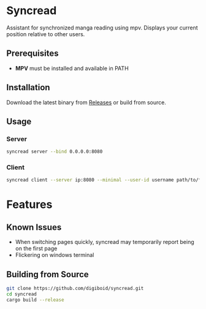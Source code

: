 # Syncread

Assistant for synchronized manga reading using mpv. Displays your current position relative to other users.

## Prerequisites
- **MPV** must be installed and available in PATH

## Installation
Download the latest binary from [Releases](https://github.com/digiboid/syncread/releases) or build from source.

## Usage
### Server
```bash
syncread server --bind 0.0.0.0:8080
```

### Client  
```bash
syncread client --server ip:8080 --minimal --user-id username path/to/folder
```

# Features

## Known Issues
- When switching pages quickly, syncread may temporarily report being on the first page
- Flickering on windows terminal

## Building from Source
```bash
git clone https://github.com/digiboid/syncread.git
cd syncread
cargo build --release
```
